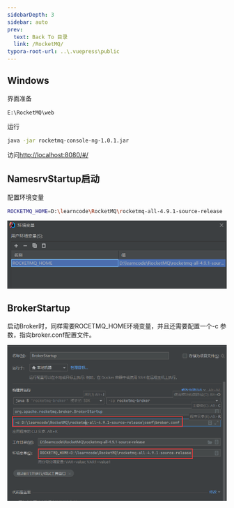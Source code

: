 ```yaml
---
sidebarDepth: 3
sidebar: auto
prev:
  text: Back To 目录
  link: /RocketMQ/
typora-root-url: ..\.vuepress\public
---
```




## Windows

界面准备

```
E:\RocketMQ\web
```

运行

```sh
java -jar rocketmq-console-ng-1.0.1.jar
```

访问[http://localhost:8080/#/](http://localhost:8080/#/)





## NamesrvStartup启动

配置环境变量

```sh
ROCKETMQ_HOME=D:\learncode\RocketMQ\rocketmq-all-4.9.1-source-release
```

![image-20220613164943279](/images/RocketMQ/image-20220613164943279.png)



## BrokerStartup

启动Broker时，同样需要ROCETMQ_HOME环境变量，并且还需要配置一个-c 参 数，指向broker.conf配置文件。

![image-20220613165741676](/images/RocketMQ/image-20220613165741676.png)
